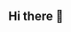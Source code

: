 ## Hi there 👋

<!--
**kdpramawat1/kdpramawat1** is a ✨ _special_ ✨ repository because its `README.md` (this file) appears on your GitHub profile.

Here are some ideas to get you started:

- 🔭 I’m currently working on Recipes.
- 🌱 I’m currently learning HTML.
- 🤔 I’m looking for help with nothing at the moment.
- ⚡ Fun fact: I am starting a new career.
-->
